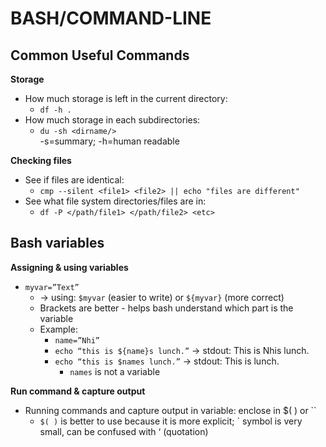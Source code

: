 # BASH/COMMAND-LINE

## Common Useful Commands
**Storage**
- How much storage is left in the current directory:   
  - `df -h .`  
- How much storage in each subdirectories: 
  - `du -sh <dirname/>`  
    -s=summary; -h=human readable

**Checking files**
- See if files are identical:  
  - `cmp --silent <file1> <file2> || echo "files are different"`   
- See what file system directories/files are in:  
  - `df -P </path/file1> </path/file2> <etc>`  

## Bash variables
**Assigning & using variables**   
- `myvar=”Text”`
  - → using: `$myvar` (easier to write) or `${myvar}` (more correct)  
  - Brackets are better - helps bash understand which part is the variable 
  - Example:  
    - `name=”Nhi”` 
    - `echo “this is ${name}s lunch.”` → stdout: This is Nhis lunch. 
    - `echo “this is $names lunch.”` → stdout: This is  lunch.   
      - `names` is not a variable 

**Run command & capture output**
- Running commands and capture output in variable: enclose in $( ) or `` 
  - `$( )`  is better to use because it is more explicit; ` symbol is very small, can be confused with ‘ (quotation)

